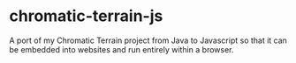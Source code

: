 # chromatic-terrain-js
A port of my Chromatic Terrain project from Java to Javascript so that it can be embedded into websites and run entirely within a browser.
